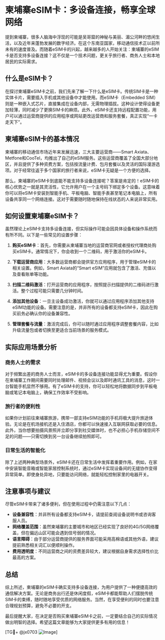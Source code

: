 # 柬埔寨eSIM卡：多设备连接，畅享全球网络

提到柬埔寨，很多人脑海中浮现的可能是吴哥窟的神秘与美丽、湄公河畔的悠闲生活，以及近年来蓬勃发展的数字经济。在这个东南亚国家，移动通信技术正以前所未有的速度普及。而随着eSIM卡的兴起，越来越多的人开始关注：柬埔寨的eSIM卡是否支持多设备连接？这不仅是一个技术问题，更关乎旅行者、商务人士和本地居民的实际需求。

## 什么是eSIM卡？

在探讨柬埔寨eSIM卡之前，我们先来了解一下什么是eSIM卡。传统SIM卡是一种实体卡片，需要插入手机或其他设备中才能使用。而eSIM卡（Embedded SIM）则是一种嵌入式芯片，直接集成在设备内部，无需物理插拔。这种设计使得设备更加轻薄，同时减少了更换SIM卡的麻烦。此外，eSIM卡还支持远程配置功能，用户可以通过运营商提供的应用程序或网站更改运营商和服务套餐，真正实现“一卡走天下”。

## 柬埔寨eSIM卡的基本情况

柬埔寨的移动通信市场近年来发展迅速，三大主要运营商——Smart Axiata、Metfone和CooTel，均推出了自己的eSIM服务。这些运营商覆盖了全国大部分地区，并且提供了多种资费方案，包括按流量计费、包月套餐以及灵活的国际漫游选项。对于经常往返于多个国家的旅行者来说，eSIM卡无疑是一个方便的选择。

那么，柬埔寨的eSIM卡到底能不能支持多设备连接呢？答案是肯定的！eSIM卡的核心优势之一就是其灵活性，它允许用户在一个主号码下绑定多个设备。这意味着你可以将eSIM卡安装到智能手机、平板电脑、智能手表甚至笔记本电脑上，所有设备共享同一个网络连接。这对于需要随时随地保持在线状态的人来说非常实用。

## 如何设置柬埔寨eSIM卡？

虽然理论上eSIM卡支持多设备连接，但实际操作可能会因具体设备和操作系统而有所不同。以下是一些常见的设置步骤：

1. **购买eSIM卡**：首先，你需要从柬埔寨当地的运营商官网或者授权代理商处购买eSIM卡。通常情况下，你会收到一个二维码，用于激活你的eSIM卡。
   
2. **下载运营商应用**：大多数运营商都会提供官方应用程序，用于管理eSIM卡的相关设置。例如，Smart Axiata的“Smart eSIM”应用就包含了激活、充值以及查看账单等功能。

3. **扫描二维码激活**：打开运营商的应用程序，按照提示扫描提供的二维码进行激活。整个过程可能只需要几分钟时间。

4. **添加其他设备**：一旦主设备成功激活，你就可以通过应用程序添加其他支持eSIM功能的设备。需要注意的是，并非所有的设备都支持eSIM卡，因此在购买前务必确认你的设备兼容性。

5. **管理套餐与流量**：激活完成后，你可以随时通过应用程序调整套餐内容，比如升级流量包或者切换至更适合当前场景的服务模式。

## 实际应用场景分析

### 商务人士的需求

对于频繁出差的商务人士而言，eSIM卡的多设备连接功能显得尤为重要。假设你在柬埔寨工作期间需要同时处理邮件、视频会议以及即时通讯工具的消息，这时一台智能手机显然不够用。有了eSIM卡的支持，你可以轻松地将数据同步到平板电脑或笔记本电脑上，确保工作效率不受影响。

### 旅行者的便利性

如果你计划前往柬埔寨旅游，携带一部支持eSIM功能的手机将极大提升旅途体验。无论是在机场接机还是入住酒店，你都可以快速接入互联网获取必要的信息。此外，当你想要拍摄风景照并立即分享到社交媒体时，也不必担心手机存储空间不足的问题——只需切换到另一台设备继续拍照即可。

### 日常生活的智能化

除了上述两种典型场景外，eSIM卡还在日常生活中发挥着重要作用。例如，在家中安装智能音箱或智能家居控制系统时，通过eSIM卡实现设备间的无缝协作变得异常简单。即使身处异地，只要能访问网络，就能轻松控制家里的电器开关。

## 注意事项与建议

尽管eSIM卡带来了诸多便利，但在使用过程中仍需注意以下几点：

- **设备兼容性**：并非所有设备都支持eSIM卡，请提前查阅设备说明书或咨询客服人员。
- **网络覆盖范围**：虽然柬埔寨的主要城市和地区已经实现了良好的4G/5G网络覆盖，但在偏远山区可能会遇到信号弱的情况。
- **语言障碍**：由于部分运营商提供的服务界面可能采用高棉语或其他外语，建议提前熟悉相关词汇以便顺利操作。
- **费用透明度**：不同运营商之间的资费差异较大，建议根据自身需求选择性价比最高的方案。

## 总结

综上所述，柬埔寨的eSIM卡确实支持多设备连接，为用户提供了一种便捷高效的通信解决方案。无论是商务出行还是休闲度假，eSIM卡都能帮助人们摆脱传统SIM卡的束缚，随时随地享受优质的网络服务。当然，在享受便利的同时也要注意合理规划预算，避免不必要的开支。

最后提醒大家，在决定是否购买柬埔寨eSIM卡之前，一定要结合自己的实际情况做出明智的选择。希望这篇文章能够为大家提供更多有用的信息！

[TG💪+ @jx0703 ![Image](https://github.com/user-attachments/assets/dbca1d08-cadb-493c-b0ec-ad6f7a83f270)]